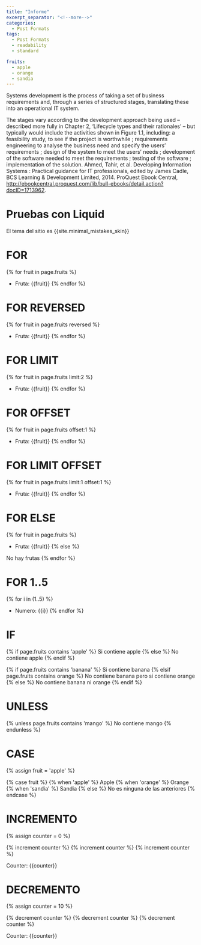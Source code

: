 ```yaml
---
title: "Informe"
excerpt_separator: "<!--more-->"
categories:
  - Post Formats
tags:
  - Post Formats
  - readability
  - standard

fruits:
  - apple
  - orange
  - sandia
---
```


Systems development is the process of taking a set of business requirements and, through a series of structured stages, translating these into an operational IT system. 

The stages vary according to the development approach being used – described more fully in Chapter 2, ‘Lifecycle types and their rationales’ – but typically would include the activities shown in Figure 1.1, including: a feasibility study, to see if the project is worthwhile ; requirements engineering to analyse the business need and specify the users’ requirements ; design of the system to meet the users’ needs ; development of the software needed to meet the requirements ; testing of the software ; implementation of the solution.
Ahmed, Tahir, et al. Developing Information Systems : Practical guidance for IT professionals, edited by James Cadle, BCS Learning & Development Limited, 2014. ProQuest Ebook Central, http://ebookcentral.proquest.com/lib/bull-ebooks/detail.action?docID=1713962.

# Pruebas con Liquid

El tema del sitio es {{site.minimal_mistakes_skin}}

# FOR
{% for fruit in page.fruits %}
- Fruta: {{fruit}}
{% endfor %}

# FOR REVERSED
{% for fruit in page.fruits reversed %}
- Fruta: {{fruit}}
{% endfor %}

# FOR LIMIT
{% for fruit in page.fruits limit:2 %}

- Fruta: {{fruit}}
{% endfor %}

# FOR OFFSET
{% for fruit in page.fruits offset:1 %}

- Fruta: {{fruit}}
{% endfor %}

# FOR LIMIT OFFSET
{% for fruit in page.fruits limit:1 offset:1 %}

- Fruta: {{fruit}}
{% endfor %}

# FOR ELSE
{% for fruit in page.fruits %}
- Fruta: {{fruit}}
{% else %}

No hay frutas
{% endfor %}

# FOR 1..5
{% for i in (1..5) %}
- Numero: {{i}}
{% endfor %}



# IF

{% if page.fruits contains 'apple' %}
  Si contiene apple
{% else %}
  No contiene apple
{% endif %}

{% if page.fruits contains 'banana' %}
  Si contiene banana
{% elsif page.fruits contains orange  %}
  No contiene banana pero si contiene orange
{% else %}
  No contiene banana ni orange
{% endif %}

# UNLESS

{% unless page.fruits contains 'mango' %}
  No contiene mango
{% endunless %}

# CASE

{% assign fruit = 'apple' %}

{% case fruit %}
  {% when 'apple' %}
    Apple
  {% when 'orange' %}
    Orange
  {% when 'sandia' %}
    Sandia
  {% else %}
    No es ninguna de las anteriores
{% endcase %}

# INCREMENTO

{% assign counter = 0 %}

{% increment counter %}
{% increment counter %}
{% increment counter %}

Counter: {{counter}}

# DECREMENTO

{% assign counter = 10 %}

{% decrement counter %}
{% decrement counter %}
{% decrement counter %}

Counter: {{counter}}




